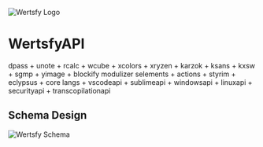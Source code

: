 ![Wertsfy Logo](https://user-images.githubusercontent.com/59739253/155042856-13ea1e77-654e-45c4-8e38-f6105f6c9329.png)

# WertsfyAPI

dpass + unote + rcalc + wcube + xcolors + xryzen + karzok + ksans + kxsw + sgmp + yimage + blockify modulizer selements + actions + styrim + eclypsus + core langs + vscodeapi + sublimeapi + windowsapi + linuxapi + securityapi + transcopilationapi

## Schema Design

![Wertsfy Schema](https://user-images.githubusercontent.com/59739253/155431744-48441754-a319-4c6a-9108-ca1195f3e323.png)
